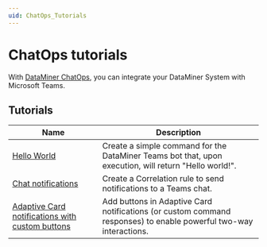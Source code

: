 ```yaml
---
uid: ChatOps_Tutorials
---
```


# ChatOps tutorials

With [DataMiner ChatOps](xref:ChatOps), you can integrate your DataMiner System with Microsoft Teams.

## Tutorials

| Name | Description |
|---|---|
| [Hello World](xref:ChatOps_Tutorials_Custom_Command_Hello_World) | Create a simple command for the DataMiner Teams bot that, upon execution, will return "Hello world!". |
| [Chat notifications](xref:ChatOps_Tutorials_Chat_Notification) | Create a Correlation rule to send notifications to a Teams chat. |
| [Adaptive Card notifications with custom buttons](xref:ChatOps_Tutorials_Custom_Buttons) | Add buttons in Adaptive Card notifications (or custom command responses) to enable powerful two-way interactions. |
